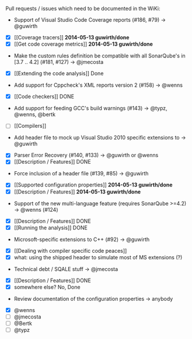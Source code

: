 Pull requests / issues which need to be documented in the WiKi:

- Support of Visual Studio Code Coverage reports (#186, #79)           -> @guwirth
 - [x] [[Coverage tracers]] **2014-05-13 guwirth/done**
 - [x] [[Get code coverage metrics]] **2014-05-13 guwirth/done**

- Make the custom rules definition be compatible with all SonarQube's in [3.7 .. 4.2] (#181, #127)                                  -> @jmecosta 
 - [x] [[Extending the code analysis]] Done

- Add support for Cppcheck's XML reports version 2 (#158)              -> @wenns
 - [x] [[Code checkers]]                                                      DONE

- Add support for feeding GCC's build warnings (#143)                  -> @typz, @wenns, @bertk
 - [ ] [[Compilers]]

- Add header file to mock up Visual Studio 2010 specific extensions to -> @guwirth
 - [x] Parser Error Recovery (#140, #133)                                   -> @guwirth or @wenns
 - [x] [[Description / Features]] DONE

- Force inclusion of a header file (#139, #85)                         -> @guwirth
 - [x] [[Supported configuration properties]] **2014-05-13 guwirth/done**
 - [x] [[Description / Features]] **2014-05-13 guwirth/done**

- Support of the new multi-language feature (requires SonarQube >=4.2) -> @wenns
 (#124)
 - [x] [[Description / Features]] DONE
 - [x] [[Running the analysis]] DONE

- Microsoft-specific extensions to C++ (#92)                           -> @guwirth
 - [x] [[Dealing with compiler specific code peaces]]
 - [x] what: using the shipped header to simulate most of MS extensions (?)

- Technical debt / SQALE stuff                                         -> @jmecosta  
 - [x] [[Description / Features]] DONE  
 - [x] somewhere else? No, Done

- Review documentation of the configuration properties                 -> anybody
 - [x] @wenns 
 - [ ] @jmecosta 
 - [ ] @Bertk 
 - [ ] @typz